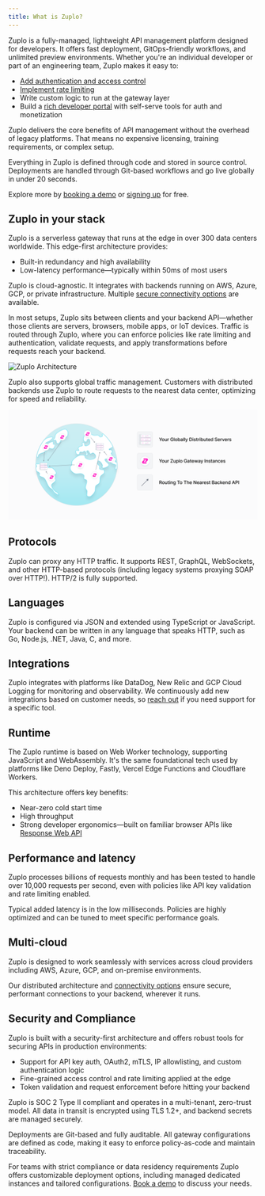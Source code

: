 ```yaml
---
title: What is Zuplo?
---
```


Zuplo is a fully-managed, lightweight API management platform designed for
developers. It offers fast deployment, GitOps-friendly workflows, and unlimited
preview environments. Whether you're an individual developer or part of an
engineering team, Zuplo makes it easy to:

- [Add authentication and access control](./step-3-add-api-key-auth.md)
- [Implement rate limiting](./step-2-add-rate-limiting.md)
- Write custom logic to run at the gateway layer
- Build a [rich developer portal](/docs/dev-portal/introduction) with self-serve tools for
  auth and monetization

Zuplo delivers the core benefits of API management without the overhead of
legacy platforms. That means no expensive licensing, training requirements, or
complex setup.

Everything in Zuplo is defined through code and stored in source control.
Deployments are handled through Git-based workflows and go live globally in
under 20 seconds.

Explore more by [booking a demo](https://zuplo.com/meeting?utm_source=docs) or
[signing up](https://portal.zuplo.com/signup?utm_source=docs) for free.

## Zuplo in your stack

Zuplo is a serverless gateway that runs at the edge in over 300 data centers
worldwide. This edge-first architecture provides:

- Built-in redundancy and high availability
- Low-latency performance—typically within 50ms of most users

Zuplo is cloud-agnostic. It integrates with backends running on AWS, Azure, GCP,
or private infrastructure. Multiple
[secure connectivity options](./securing-your-backend) are available.

In most setups, Zuplo sits between clients and your backend API—whether those
clients are servers, browsers, mobile apps, or IoT devices. Traffic is routed
through Zuplo, where you can enforce policies like rate limiting and
authentication, validate requests, and apply transformations before requests
reach your backend.

![Zuplo Architecture](../../public/media/what-is-zuplo/zuplo-connect-light.png)

Zuplo also supports global traffic management. Customers with distributed
backends use Zuplo to route requests to the nearest data center, optimizing for
speed and reliability.

![Global distribution with Zuplo](../../public/media/what-is-zuplo/zuplo-distributed-light.png)

## Protocols

Zuplo can proxy any HTTP traffic. It supports REST, GraphQL, WebSockets, and
other HTTP-based protocols (including legacy systems proxying SOAP over HTTP!).
HTTP/2 is fully supported.

## Languages

Zuplo is configured via JSON and extended using TypeScript or JavaScript. Your
backend can be written in any language that speaks HTTP, such as Go, Node.js,
.NET, Java, C, and more.

## Integrations

Zuplo integrates with platforms like DataDog, New Relic and GCP Cloud Logging
for monitoring and observability. We continuously add new integrations based on
customer needs, so [reach out](https://zuplo.com/docs/articles/support) if you
need support for a specific tool.

## Runtime

The Zuplo runtime is based on Web Worker technology, supporting JavaScript and
WebAssembly. It's the same foundational tech used by platforms like Deno Deploy,
Fastly, Vercel Edge Functions and Cloudflare Workers.

This architecture offers key benefits:

- Near-zero cold start time
- High throughput
- Strong developer ergonomics—built on familiar browser APIs like
  [Response Web API](https://developer.mozilla.org/en-US/docs/Web/API/Response)

## Performance and latency

Zuplo processes billions of requests monthly and has been tested to handle over
10,000 requests per second, even with policies like API key validation and rate
limiting enabled.

Typical added latency is in the low milliseconds. Policies are highly optimized
and can be tuned to meet specific performance goals.

## Multi-cloud

Zuplo is designed to work seamlessly with services across cloud providers
including AWS, Azure, GCP, and on-premise environments.

Our distributed architecture and
[connectivity options](./securing-your-backend.md) ensure secure, performant
connections to your backend, wherever it runs.

## Security and Compliance

Zuplo is built with a security-first architecture and offers robust tools for
securing APIs in production environments:

- Support for API key auth, OAuth2, mTLS, IP allowlisting, and custom
  authentication logic
- Fine-grained access control and rate limiting applied at the edge
- Token validation and request enforcement before hitting your backend

Zuplo is SOC 2 Type II compliant and operates in a multi-tenant, zero-trust
model. All data in transit is encrypted using TLS 1.2+, and backend secrets are
managed securely.

Deployments are Git-based and fully auditable. All gateway configurations are
defined as code, making it easy to enforce policy-as-code and maintain
traceability.

For teams with strict compliance or data residency requirements Zuplo offers
customizable deployment options, including managed dedicated instances and
tailored configurations.
[Book a demo](https://calendly.com/zuplo-api/api-discussion) to discuss your
needs.
